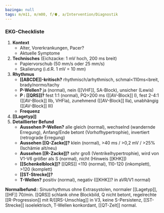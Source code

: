 ```yaml
---
bazinga: null
tags: m/m11, m/m00, f/🫀, a/Intervention/Diagnostik
---
```

### EKG-Checkliste
1. **Kontext**
	- Alter, Vorerkrankungen, Pacer?
	- Aktuelle Symptome
2. **Technisches** (Eichzacke: 1 mV hoch, 200 ms breit)
	- Papiervorschub (50 mm/s oder 25 mm/s)
	- Skalierung (i.d.R. 1 mV = 10 mm)
3. **Rhythmus**
	- **[[ABCDE]]-kritisch?** rhythmisch/arhythmisch, schmal<110ms<breit, brady/normo/tachy
	- **P-Wellen?** ja (normal), nein ([[VHF]], SA-Block), unsicher (Lewis)
	- **P : [[QRS]]?** fest 1:1 (normal), PQ>200 ms ([[AV-Block]] I), fest 2-4:1 ([[AV-Block]] IIb, VHFla), zunehmend ([[AV-Block]] IIa), unabhängig ([[AV-Block]] III)
	- **Frequenz**
4. **[[Lagetyp]]**
5. **Detaillierter Befund**
	- **Aussehen P-Wellen?** alle gleich (normal), wechselnd (wandernde Erregung), Anfang/Ende betont (Vorhofhypertrophie), invertiert (retrograde Erregung)
	- **Aussehen [[Q-Zacke]]?** klein (normal), >40 ms / >0,2 mV / >25% (Ischämie alt/neu)
	- **Aussehen [[R-Zacke]]?** sehr groß (Ventrikelhypertrophie), wird von V1-V6 größer als S (normal), nicht (Hinweis [[KHK]])
	- **[[Schenkelblock]]?** [[QRS]] <110 (normal), 110-120 (inkomplett), >120 (komplett)
	- **[[ST-Strecke]]?**
	- **T-Wellen?** positiv (normal), negativ ([[KHK]]? in aVR/V1 normal)

**Normalbefund**:: Sinusrhythmus ohne Extrasystolen, normaler [[Lagetyp]], [[HF]] 70/min. [[QRS]] schlank ohne Blockbild, Q nicht betont, regelrechte [[R-Progression]] mit R/[[RS-Umschlag]] in V3, keine S-Persistenz, [[ST-Strecke]] isoelektrisch, T-Wellen konkordant, [[QT-Zeit]] normal.